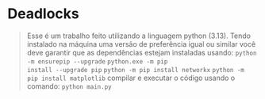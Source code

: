 # Deadlocks
>Esse é um trabalho feito utilizando a linguagem python (3.13).
>Tendo instalado na máquina uma versão de preferência igual ou similar você deve garantir que as dependências estejam instaladas usando:
><code>python -m ensurepip --upgrade</code>
><code>python.exe -m pip install --upgrade pip</code>
><code>python -m pip install networkx</code>
><code>python -m pip install matplotlib</code>
> compilar e executar o código usando o comando:
><code>python main.py</code>
